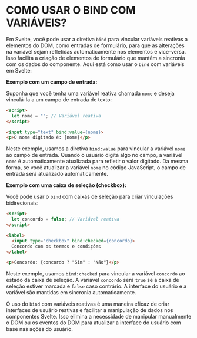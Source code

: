 # COMO USAR O BIND COM VARIÁVEIS?
Em Svelte, você pode usar a diretiva `bind` para vincular variáveis reativas a elementos do DOM, como entradas de formulário, para que as alterações na variável sejam refletidas automaticamente nos elementos e vice-versa. Isso facilita a criação de elementos de formulário que mantêm a sincronia com os dados do componente. Aqui está como usar o `bind` com variáveis em Svelte:

**Exemplo com um campo de entrada:**

Suponha que você tenha uma variável reativa chamada `nome` e deseja vinculá-la a um campo de entrada de texto:

```html
<script>
  let nome = ""; // Variável reativa
</script>

<input type="text" bind:value={nome}>
<p>O nome digitado é: {nome}</p>
```

Neste exemplo, usamos a diretiva `bind:value` para vincular a variável `nome` ao campo de entrada. Quando o usuário digita algo no campo, a variável `nome` é automaticamente atualizada para refletir o valor digitado. Da mesma forma, se você atualizar a variável `nome` no código JavaScript, o campo de entrada será atualizado automaticamente.

**Exemplo com uma caixa de seleção (checkbox):**

Você pode usar o `bind` com caixas de seleção para criar vinculações bidirecionais:

```html
<script>
  let concordo = false; // Variável reativa
</script>

<label>
  <input type="checkbox" bind:checked={concordo}>
  Concordo com os termos e condições
</label>

<p>Concordo: {concordo ? "Sim" : "Não"}</p>
```

Neste exemplo, usamos `bind:checked` para vincular a variável `concordo` ao estado da caixa de seleção. A variável `concordo` será `true` se a caixa de seleção estiver marcada e `false` caso contrário. A interface do usuário e a variável são mantidas em sincronia automaticamente.

O uso do `bind` com variáveis reativas é uma maneira eficaz de criar interfaces de usuário reativas e facilitar a manipulação de dados nos componentes Svelte. Isso elimina a necessidade de manipular manualmente o DOM ou os eventos do DOM para atualizar a interface do usuário com base nas ações do usuário.